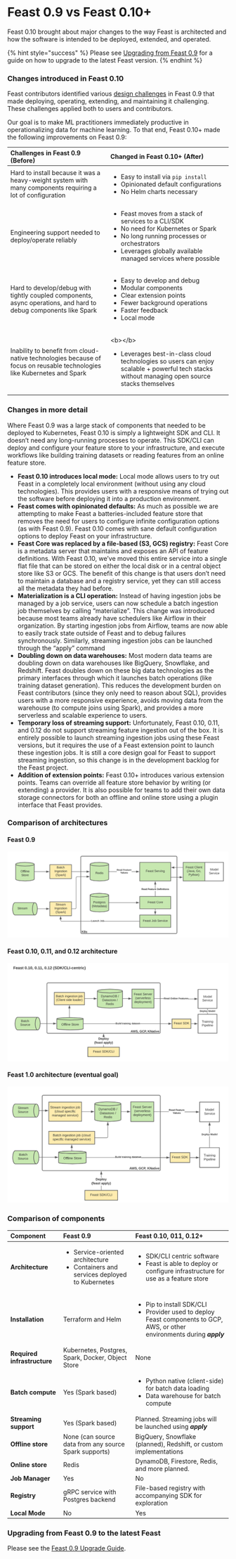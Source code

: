 # Feast 0.9 vs Feast 0.10+

Feast 0.10 brought about major changes to the way Feast is architected and how the software is intended to be deployed, extended, and operated.

{% hint style="success" %}
Please see [Upgrading from Feast 0.9](https://docs.google.com/document/d/1AOsr_baczuARjCpmZgVd8mCqTF4AZ49OEyU4Cn-uTT0/edit#) for a guide on how to upgrade to the latest Feast version.
{% endhint %}

### Changes introduced in Feast 0.10

Feast contributors identified various [design challenges](https://feast.dev/blog/a-state-of-feast/) in Feast 0.9 that made deploying, operating, extending, and maintaining it challenging. These challenges applied both to users and contributors.   
  
Our goal is to make ML practitioners immediately productive in operationalizing data for machine learning. To that end, Feast 0.10+ made the following improvements on Feast 0.9:

<table>
  <thead>
    <tr>
      <th style="text-align:left">Challenges in Feast 0.9<b> (Before)</b>
      </th>
      <th style="text-align:left">Changed in Feast 0.10+ (After)</th>
    </tr>
  </thead>
  <tbody>
    <tr>
      <td style="text-align:left">Hard to install because it was a heavy-weight system with many components
        requiring a lot of configuration</td>
      <td style="text-align:left">
        <ul>
          <li>Easy to install via <code>pip install</code>
          </li>
          <li>Opinionated default configurations</li>
          <li>No Helm charts necessary</li>
        </ul>
      </td>
    </tr>
    <tr>
      <td style="text-align:left">Engineering support needed to deploy/operate reliably</td>
      <td style="text-align:left">
        <p></p>
        <ul>
          <li>Feast moves from a stack of services to a CLI/SDK</li>
          <li>No need for Kubernetes or Spark</li>
          <li>No long running processes or orchestrators</li>
          <li>Leverages globally available managed services where possible</li>
        </ul>
      </td>
    </tr>
    <tr>
      <td style="text-align:left">Hard to develop/debug with tightly coupled components, async operations,
        and hard to debug components like Spark</td>
      <td style="text-align:left">
        <ul>
          <li>Easy to develop and debug</li>
          <li>Modular components</li>
          <li>Clear extension points</li>
          <li>Fewer background operations</li>
          <li>Faster feedback</li>
          <li>Local mode</li>
        </ul>
      </td>
    </tr>
    <tr>
      <td style="text-align:left">Inability to benefit from cloud-native technologies because of focus on
        reusable technologies like Kubernetes and Spark</td>
      <td style="text-align:left">
        <p>&lt;b&gt;&lt;/b&gt;</p>
        <ul>
          <li>Leverages best-in-class cloud technologies so users can enjoy scalable
            + powerful tech stacks without managing open source stacks themselves</li>
        </ul>
      </td>
    </tr>
  </tbody>
</table>

### Changes in more detail

Where Feast 0.9 was a large stack of components that needed to be deployed to Kubernetes, Feast 0.10 is simply a lightweight SDK and CLI. It doesn’t need any long-running processes to operate. This SDK/CLI can deploy and configure your feature store to your infrastructure, and execute workflows like building training datasets or reading features from an online feature store.

* **Feast 0.10 introduces local mode:** Local mode allows users to try out Feast in a completely local environment \(without using any cloud technologies\). This provides users with a responsive means of trying out the software before deploying it into a production environment.
* **Feast comes with opinionated defaults:** As much as possible we are attempting to make Feast a batteries-included feature store that removes the need for users to configure infinite configuration options \(as with Feast 0.9\). Feast 0.10 comes with sane default configuration options to deploy Feast on your infrastructure.
* **Feast Core was replaced by a file-based \(S3, GCS\) registry:** Feast Core is a metadata server that maintains and exposes an API of feature definitions. With Feast 0.10, we’ve moved this entire service into a single flat file that can be stored on either the local disk or in a central object store like S3 or GCS. The benefit of this change is that users don’t need to maintain a database and a registry service, yet they can still access all the metadata they had before.
* **Materialization is a CLI operation:** Instead of having ingestion jobs be managed by a job service, users can now schedule a batch ingestion job themselves by calling “materialize”. This change was introduced because most teams already have schedulers like Airflow in their organization. By starting ingestion jobs from Airflow, teams are now able to easily track state outside of Feast and to debug failures synchronously. Similarly, streaming ingestion jobs can be launched through the “apply” command
* **Doubling down on data warehouses:** Most modern data teams are doubling down on data warehouses like BigQuery, Snowflake, and Redshift. Feast doubles down on these big data technologies as the primary interfaces through which it launches batch operations \(like training dataset generation\). This reduces the development burden on Feast contributors \(since they only need to reason about SQL\), provides users with a more responsive experience, avoids moving data from the warehouse \(to compute joins using Spark\), and provides a more serverless and scalable experience to users.
* **Temporary loss of streaming support:** Unfortunately, Feast 0.10, 0.11, and 0.12 do not support streaming feature ingestion out of the box. It is entirely possible to launch streaming ingestion jobs using these Feast versions, but it requires the use of a Feast extension point to launch these ingestion jobs. It is still a core design goal for Feast to support streaming ingestion, so this change is in the development backlog for the Feast project.
* **Addition of extension points:** Feast 0.10+ introduces various extension points. Teams can override all feature store behavior by writing \(or extending\) a provider. It is also possible for teams to add their own data storage connectors for both an offline and online store using a plugin interface that Feast provides.

### Comparison of architectures

#### Feast 0.9

![](../.gitbook/assets/image%20%289%29.png)

#### Feast 0.10, 0.11, and 0.12 architecture

![](../.gitbook/assets/image%20%2819%29.png)

#### Feast 1.0 architecture \(eventual goal\)

![](../.gitbook/assets/image%20%2821%29.png)

### Comparison of components

<table>
  <thead>
    <tr>
      <th style="text-align:left">Component</th>
      <th style="text-align:left">Feast 0.9</th>
      <th style="text-align:left">Feast 0.10, 011, 0.12+</th>
    </tr>
  </thead>
  <tbody>
    <tr>
      <td style="text-align:left"><b>Architecture</b>
      </td>
      <td style="text-align:left">
        <ul>
          <li>Service-oriented architecture</li>
          <li>Containers and services deployed to Kubernetes</li>
        </ul>
      </td>
      <td style="text-align:left">
        <ul>
          <li>SDK/CLI centric software</li>
          <li>Feast is able to deploy or configure infrastructure for use as a feature
            store</li>
        </ul>
      </td>
    </tr>
    <tr>
      <td style="text-align:left"><b>Installation</b> 
      </td>
      <td style="text-align:left">Terraform and Helm</td>
      <td style="text-align:left">
        <ul>
          <li>Pip to install SDK/CLI</li>
          <li>Provider used to deploy Feast components to GCP, AWS, or other environments
            during <em><b>apply</b></em>
          </li>
        </ul>
      </td>
    </tr>
    <tr>
      <td style="text-align:left"><b>Required infrastructure</b>
      </td>
      <td style="text-align:left">Kubernetes, Postgres, Spark, Docker, Object Store</td>
      <td style="text-align:left">None</td>
    </tr>
    <tr>
      <td style="text-align:left"><b>Batch compute</b>
      </td>
      <td style="text-align:left">Yes (Spark based)</td>
      <td style="text-align:left">
        <ul>
          <li>Python native (client-side) for batch data loading</li>
          <li>Data warehouse for batch compute</li>
        </ul>
      </td>
    </tr>
    <tr>
      <td style="text-align:left"><b>Streaming support</b>
      </td>
      <td style="text-align:left">Yes (Spark based)</td>
      <td style="text-align:left">Planned. Streaming jobs will be launched using <em><b>apply</b></em>
      </td>
    </tr>
    <tr>
      <td style="text-align:left"><b>Offline store</b>
      </td>
      <td style="text-align:left">None (can source data from any source Spark supports)</td>
      <td style="text-align:left">BigQuery, Snowflake (planned), Redshift, or custom implementations</td>
    </tr>
    <tr>
      <td style="text-align:left"><b>Online store</b>
      </td>
      <td style="text-align:left">Redis</td>
      <td style="text-align:left">DynamoDB, Firestore, Redis, and more planned.</td>
    </tr>
    <tr>
      <td style="text-align:left"><b>Job Manager</b>
      </td>
      <td style="text-align:left">Yes</td>
      <td style="text-align:left">No</td>
    </tr>
    <tr>
      <td style="text-align:left"><b>Registry</b>
      </td>
      <td style="text-align:left">gRPC service with Postgres backend</td>
      <td style="text-align:left">File-based registry with accompanying SDK for exploration</td>
    </tr>
    <tr>
      <td style="text-align:left"><b>Local Mode</b>
      </td>
      <td style="text-align:left">No</td>
      <td style="text-align:left">Yes</td>
    </tr>
  </tbody>
</table>

### Upgrading from Feast 0.9 to the latest Feast

Please see the [Feast 0.9 Upgrade Guide](https://docs.google.com/document/d/1AOsr_baczuARjCpmZgVd8mCqTF4AZ49OEyU4Cn-uTT0/edit#).

